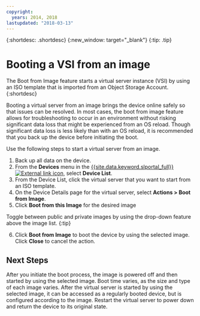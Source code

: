 ```yaml
---
copyright:
  years: 2014, 2018
lastupdated: "2018-03-13"
---
```


{:shortdesc: .shortdesc}
{:new_window: target="_blank"}
{:tip: .tip}

# Booting a VSI from an image

The Boot from Image feature starts a virtual server instance (VSI) by using an ISO template that is 
imported from an Object Storage Account. 
{:shortdesc}

Booting a virtual server from an image brings the device online safely so that issues can be resolved. In most cases, the boot from image feature allows for troubleshooting to occur in an environment without risking significant data loss that might be experienced from an OS reload. Though significant data loss is less likely than with an OS reload, it is recommended that you back up the device before initiating the boot. 

Use the following steps to start a virtual server from an image.

1. Back up all data on the device.
2. From the **Devices** menu in the [{{site.data.keyword.slportal_full}} ![External link icon](../../icons/launch-glyph.svg "External link icon")](https://control.softlayer.com/), select **Device List**. 
3. From the Device List, click the virtual server that you want to start from an ISO template.
4. On the Device Details page for the virtual server, select **Actions > Boot from Image**.
5. Click **Boot from this Image** for the desired image

  Toggle between public and private images by using the drop-down feature above the image list.
  {:tip}

6. Click **Boot from Image** to boot the device by using the selected image. Click **Close** to cancel the action.

## Next Steps

After you initiate the boot process, the image is powered off and then started by using the selected image. Boot time varies, as the size and type of 
each image varies. After the virtual server is started by using the selected image, it can be accessed as a regularly booted device, but is configured according to the image. Restart the virtual server to power down and return the device to its original state.
